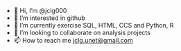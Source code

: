 - 👋 Hi, I’m @jclg000
- 👀 I’m interested in github 
- 🌱 I’m currently exercise SQL, HTML, CCS and Python, R
- 💞️ I’m looking to collaborate on analysis projects
- 📫 How to reach me jclg.unet@gmail.com

<!---
jclg000/jclg000 is a ✨ special ✨ repository because its `README.md` (this file) appears on your GitHub profile.
You can click the Preview link to take a look at your changes.
--->
